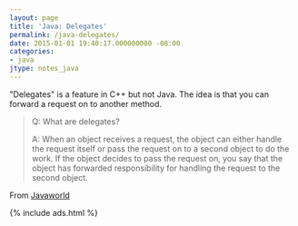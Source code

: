 ```yaml
---
layout: page
title: 'Java: Delegates'
permalink: /java-delegates/
date: 2015-01-01 19:40:17.000000000 -08:00
categories:
- java
jtype: notes_java
---
```


"Delegates" is a feature in C++ but not Java. The idea is that you can forward a request on to another method.

> Q: What are delegates?
>
> A: When an object receives a request, the object can either handle the request itself or pass the request on to a second object to do the work. If the object decides to pass the request on, you say that the object has forwarded responsibility for handling the request to the second object.

From [Javaworld](http://www.javaworld.com/article/2077357/learn-java/delegates.html)

{% include ads.html %}
